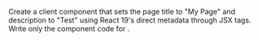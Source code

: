 Create a client component that sets the page title to "My Page" and description to "Test" using React 19's direct metadata through JSX tags. Write only the component code for <ClientMeta />.